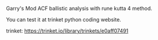 Garry's Mod ACF ballistic analysis with rune kutta 4 method.

You can test it at trinket python coding website.

trinket: https://trinket.io/library/trinkets/e0aff07491
